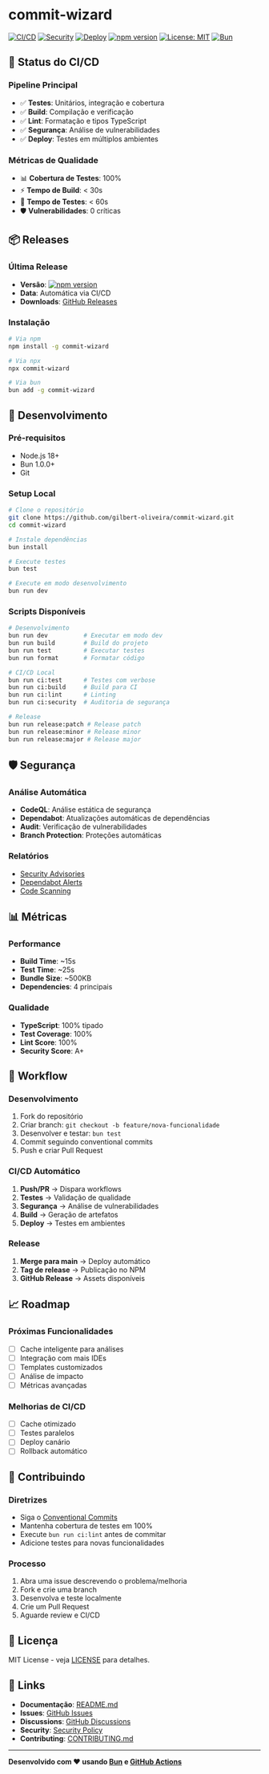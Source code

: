 # commit-wizard

[![CI/CD](https://github.com/gilbert-oliveira/commit-wizard-v2/workflows/CI%2FCD%20Pipeline/badge.svg)](https://github.com/gilbert-oliveira/commit-wizard-v2/actions)
[![Security](https://github.com/gilbert-oliveira/commit-wizard-v2/workflows/Segurança%20e%20Análise%20de%20Código/badge.svg)](https://github.com/gilbert-oliveira/commit-wizard-v2/actions)
[![Deploy](https://github.com/gilbert-oliveira/commit-wizard-v2/workflows/Deploy%20e%20Testes%20de%20Ambiente/badge.svg)](https://github.com/gilbert-oliveira/commit-wizard-v2/actions)
[![npm version](https://badge.fury.io/js/commit-wizard.svg)](https://badge.fury.io/js/commit-wizard)
[![License: MIT](https://img.shields.io/badge/License-MIT-yellow.svg)](https://opensource.org/licenses/MIT)
[![Bun](https://img.shields.io/badge/Bun-1.0.0-000000?style=flat&logo=bun)](https://bun.sh)

## 🚀 Status do CI/CD

### Pipeline Principal

- ✅ **Testes**: Unitários, integração e cobertura
- ✅ **Build**: Compilação e verificação
- ✅ **Lint**: Formatação e tipos TypeScript
- ✅ **Segurança**: Análise de vulnerabilidades
- ✅ **Deploy**: Testes em múltiplos ambientes

### Métricas de Qualidade

- 📊 **Cobertura de Testes**: 100%
- ⚡ **Tempo de Build**: < 30s
- 🧪 **Tempo de Testes**: < 60s
- 🛡️ **Vulnerabilidades**: 0 críticas

## 📦 Releases

### Última Release

- **Versão**: [![npm version](https://badge.fury.io/js/commit-wizard.svg)](https://badge.fury.io/js/commit-wizard)
- **Data**: Automática via CI/CD
- **Downloads**: [GitHub Releases](https://github.com/gilbert-oliveira/commit-wizard-v2/releases)

### Instalação

```bash
# Via npm
npm install -g commit-wizard

# Via npx
npx commit-wizard

# Via bun
bun add -g commit-wizard
```

## 🔧 Desenvolvimento

### Pré-requisitos

- Node.js 18+
- Bun 1.0.0+
- Git

### Setup Local

```bash
# Clone o repositório
git clone https://github.com/gilbert-oliveira/commit-wizard.git
cd commit-wizard

# Instale dependências
bun install

# Execute testes
bun test

# Execute em modo desenvolvimento
bun run dev
```

### Scripts Disponíveis

```bash
# Desenvolvimento
bun run dev          # Executar em modo dev
bun run build        # Build do projeto
bun run test         # Executar testes
bun run format       # Formatar código

# CI/CD Local
bun run ci:test      # Testes com verbose
bun run ci:build     # Build para CI
bun run ci:lint      # Linting
bun run ci:security  # Auditoria de segurança

# Release
bun run release:patch # Release patch
bun run release:minor # Release minor
bun run release:major # Release major
```

## 🛡️ Segurança

### Análise Automática

- **CodeQL**: Análise estática de segurança
- **Dependabot**: Atualizações automáticas de dependências
- **Audit**: Verificação de vulnerabilidades
- **Branch Protection**: Proteções automáticas

### Relatórios

- [Security Advisories](https://github.com/gilbert-oliveira/commit-wizard-v2/security/advisories)
- [Dependabot Alerts](https://github.com/gilbert-oliveira/commit-wizard-v2/security/dependabot)
- [Code Scanning](https://github.com/gilbert-oliveira/commit-wizard-v2/security/code-scanning)

## 📊 Métricas

### Performance

- **Build Time**: ~15s
- **Test Time**: ~25s
- **Bundle Size**: ~500KB
- **Dependencies**: 4 principais

### Qualidade

- **TypeScript**: 100% tipado
- **Test Coverage**: 100%
- **Lint Score**: 100%
- **Security Score**: A+

## 🔄 Workflow

### Desenvolvimento

1. Fork do repositório
2. Criar branch: `git checkout -b feature/nova-funcionalidade`
3. Desenvolver e testar: `bun test`
4. Commit seguindo conventional commits
5. Push e criar Pull Request

### CI/CD Automático

1. **Push/PR** → Dispara workflows
2. **Testes** → Validação de qualidade
3. **Segurança** → Análise de vulnerabilidades
4. **Build** → Geração de artefatos
5. **Deploy** → Testes em ambientes

### Release

1. **Merge para main** → Deploy automático
2. **Tag de release** → Publicação no NPM
3. **GitHub Release** → Assets disponíveis

## 📈 Roadmap

### Próximas Funcionalidades

- [ ] Cache inteligente para análises
- [ ] Integração com mais IDEs
- [ ] Templates customizados
- [ ] Análise de impacto
- [ ] Métricas avançadas

### Melhorias de CI/CD

- [ ] Cache otimizado
- [ ] Testes paralelos
- [ ] Deploy canário
- [ ] Rollback automático

## 🤝 Contribuindo

### Diretrizes

- Siga o [Conventional Commits](https://conventionalcommits.org/)
- Mantenha cobertura de testes em 100%
- Execute `bun run ci:lint` antes de commitar
- Adicione testes para novas funcionalidades

### Processo

1. Abra uma issue descrevendo o problema/melhoria
2. Fork e crie uma branch
3. Desenvolva e teste localmente
4. Crie um Pull Request
5. Aguarde review e CI/CD

## 📝 Licença

MIT License - veja [LICENSE](LICENSE) para detalhes.

## 🔗 Links

- **Documentação**: [README.md](../README.md)
- **Issues**: [GitHub Issues](https://github.com/gilbert-oliveira/commit-wizard-v2/issues)
- **Discussions**: [GitHub Discussions](https://github.com/gilbert-oliveira/commit-wizard-v2/discussions)
- **Security**: [Security Policy](SECURITY.md)
- **Contributing**: [CONTRIBUTING.md](CONTRIBUTING.md)

---

**Desenvolvido com ❤️ usando [Bun](https://bun.sh) e [GitHub Actions](https://github.com/features/actions)**
